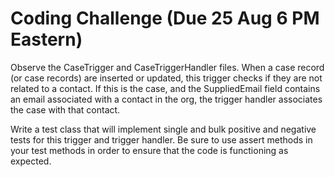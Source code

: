 # Coding Challenge (Due 25 Aug 6 PM Eastern)

Observe the CaseTrigger and CaseTriggerHandler files. When a case record (or case records) are inserted or updated, this trigger checks if they are not related to a contact. If this is the case, and the SuppliedEmail field contains an email associated with a contact in the org, the trigger handler associates the case with that contact.

Write a test class that will implement single and bulk positive and negative tests for this trigger and trigger handler. Be sure to use assert methods in your test methods in order to ensure that the code is functioning as expected.
